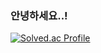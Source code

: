 ### 안녕하세요..!

[![Solved.ac Profile](http://mazassumnida.wtf/api/v2/generate_badge?boj=codinghoneyjam)]([https://solved.ac/codinghoneyjam/](https://solved.ac/profile/codinghoneyjam))
<!--
**codingksj/codingksj** is a ✨ _special_ ✨ repository because its `README.md` (this file) appears on your GitHub profile.

Here are some ideas to get you started:

- 🔭 I’m currently working on ...
- 🌱 I’m currently learning ...
- 👯 I’m looking to collaborate on ...
- 🤔 I’m looking for help with ...
- 💬 Ask me about ...
- 📫 How to reach me: ...
- 😄 Pronouns: ...
- ⚡ Fun fact: ...
-->
